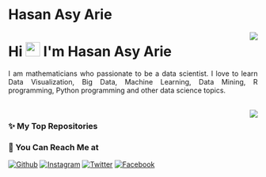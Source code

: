 # Hasan Asy Arie

<img align='right' src = "https://github-readme-stats.vercel.app/api?username=hasanasyarie&show_icons=true&show_icons=true&title_color=fff&icon_color=0BB7F3&text_color=9f9f9f&bg_color=151515&line_height=25">

# Hi <img src="https://github.com/TheDudeThatCode/TheDudeThatCode/blob/master/Assets/Hi.gif" width="29px"> I'm Hasan Asy Arie

<p align="justify">
  I am mathematicians who passionate to be a data scientist. I love to learn Data Visualization, Big Data, Machine Learning, Data Mining, R programming, Python programming and other data science topics.
</p>

<br> 

<img align='right' src = "https://github-readme-stats.vercel.app/api/top-langs/?username=hasanasyarie&show_icons=true&show_icons=true&title_color=fff&icon_color=0BB7F3&text_color=9f9f9f&bg_color=151515">

### ✨ My Top Repositories

<!--
- [**My Personal Projects**](https://github.com/eliyanto29/My-Personal-Projects) - *Here is place to share my personal projects that I have done*
- [**DQLab**](https://github.com/eliyanto29/DQLab) - *Share what I have learn in awesome DQ-Lab Learning Platform*
- [**Coursera**](https://github.com/eliyanto29/Coursera) - *Share what I have learn in awesome Courseera Learning Platform*
- [**My Academics Paper**](https://github.com/eliyanto29/My-Academics-Paper-On-Data-Science) - *Place for my academics paper for free*
-->
### 📱 You Can Reach Me at


<p>
  <a https://www.linkedin.com/in/hasan-asy-arie-82b0401b9/" /></a>
  <a href="https://github.com/indracahyaramdani" target="_blank"><img alt="Github" src="https://img.shields.io/badge/GitHub-%2312100E.svg?&style=for-the-badge&logo=Github&logoColor=white" /></a>
  <a href="https://instagram.com/indrawiharjaa_" target="_blank"><img alt="Instagram" src="https://img.shields.io/badge/instagram-%23f21d37.svg?&style=for-the-badge&logo=instagram&logoColor=white" /></a>
  <a href="https://twitter.com/indracahyaram23" target="_blank"><img alt="Twitter" src="https://img.shields.io/badge/twitter-%231da1f2.svg?&style=for-the-badge&logo=twitter&logoColor=white" /></a>
  <a href="https://www.facebook.com/iendra.wonxbankunix/" target="_blank"><img alt="Facebook" src="https://img.shields.io/badge/facebook-%231da1f2.svg?&style=for-the-badge&logo=facebook&logoColor=white" /></a>
</p>
